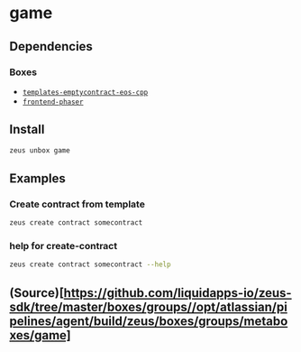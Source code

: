 
game 
====================




## Dependencies
### Boxes
* [`templates-emptycontract-eos-cpp`](templates-emptycontract-eos-cpp.md)
* [`frontend-phaser`](frontend-phaser.md)




## Install
```bash
zeus unbox game
```
## Examples
### Create contract from template 
```bash
zeus create contract somecontract
```
### help for create-contract 
```bash
zeus create contract somecontract --help
```





## (Source)[https://github.com/liquidapps-io/zeus-sdk/tree/master/boxes/groups//opt/atlassian/pipelines/agent/build/zeus/boxes/groups/metaboxes/game]
